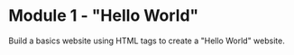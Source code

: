 # Module 1 - "Hello World"

Build a basics website using HTML tags to create a "Hello World" website.
